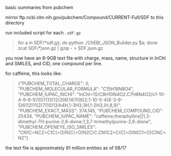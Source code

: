 basic summaries from pubchem

mirror ftp.ncbi.nlm.nih.gov/pubchem/Compound/CURRENT-Full/SDF to this directory

run included script for each `.sdf.gz`

 > for a in SDF/*sdf.gz; do python ./ChEBI_JSON_Builder.py $a; done
 > zcat SDF/*json.gz | gzip - > SDF.json.gz

you now have an 8-9GB text file with charge, mass, name, structure in InChI and SMILES, and CID, one compound per line.

for caffeine, this looks like:

 > {"PUBCHEM_TOTAL_CHARGE": 0, "PUBCHEM_MOLECULAR_FORMULA": "C15H18N8O4", "PUBCHEM_IUPAC_INCHI": "InChI=1S/C8H10N4O2.C7H8N4O2/c1-10-4-9-6-5(10)7(13)12(3)8(14)11(6)2;1-10-5-4(8-3-9-5)6(12)11(2)7(10)13/h4H,1-3H3;3H,1-2H3,(H,8,9)", "PUBCHEM_EXACT_MASS": 374.145, "PUBCHEM_COMPOUND_CID": 25434, "PUBCHEM_IUPAC_NAME": "caffeine;theophylline||1,3-dimethyl-7H-purine-2,6-dione;1,3,7-trimethylpurine-2,6-dione", "PUBCHEM_OPENEYE_ISO_SMILES": "CN1C=NC2=C1C(=O)N(C(=O)N2C)C.CN1C2=C(C(=O)N(C1=O)C)NC=N2"}

the text file is approximately 91 million entities as of 08/17 
